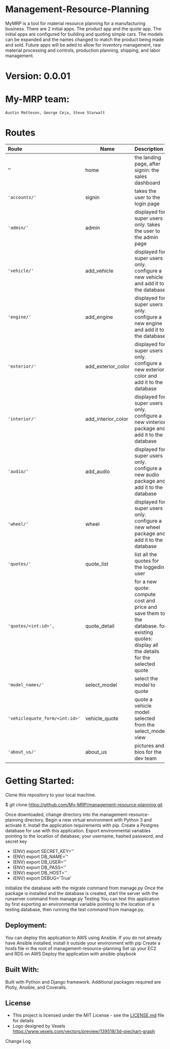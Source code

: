 # Management-Resource-Planning
 MyMRP is a tool for material resource planning for a manufacturing business.  There are 2 initial apps.  The product app and the quote app.  The initial apps are configured for building and quoting simple cars.  The models can be expanded and the names changed to match the product being made and sold.  Future apps will be aded to allow for inventory management, raw material processing and controls, production planning, shipping, and labor management.

# Version:  0.0.01

# My-MRP team:
    Austin Matteson, George Ceja, Steve Starwalt

# Routes
| Route | Name | Description |
|:--|--|:--|
|''|home|the landing page, after signin: the sales dashboard|
|`'accounts/'`|signin|takes the user to the login page|
|`'admin/'`|admin|displayed for super users only. takes the user to the admin page|
|`'vehicle/'`|add_vehicle|displayed for super users only. configure a new vehicle and add it to the database|
|`'engine/'`|add_engine|displayed for super users only. configure a new engine and add it to the database|
|`'exterior/'`|add_exterior_color|displayed for super users only. configure a new exterior color and add it to the database|
|`'interior/'`|add_interior_color|displayed for super users only. configure a new vinterior package and add it to the database|
|`'audio/'`|add_audio|displayed for super users only. configure a new audio package and add it to the database|
|`'wheel/'`|wheel|displayed for super users only. configure a new wheel package and add it to the database|
|`'quotes/'`|quote_list|list all the quotes for the loggedin user|
|`'quotes/<int:id>',`|quote_detail|for a new quote: compute cost and price and save them to the database. for existing quotes: display all the details for the selected quote|
|`'model_names/'`|select_model|select the model to quote|
|`'vehiclequote_form/<int:id>'`|vehicle_quote|quote a vehicle model selected from the select_model view|
|`'about_us/'`|about_us|pictures and bios for the dev team|

# Getting Started:
Clone this repository to your local machine.

$ git clone https://github.com/My-MRP/management-resource-planning.git

Once downloaded, change directory into the management-resource-planning directory.
Begin a new virtual environment with Python 3 and activate it.
Install the application requirements with pip.
Create a Postgres database for use with this application.
Export environmental variables pointing to the location of database, your username, hashed password, and secret key

- (ENV) export SECRET_KEY=''
- (ENV) export DB_NAME=''
- (ENV) export DB_USER=''
- (ENV) export DB_PASS=''
- (ENV) export DB_HOST=''
- (ENV) export DEBUG='True'

Initialize the database with the migrate command from manage.py
Once the package is installed and the database is created, start the server with the runserver command from manage.py
Testing
You can test this application by first exporting an environmental variable pointing to the location of a testing database, then running the test command from manage.py.

## Deployment:
You can deploy this application to AWS using Ansible.
If you do not already have Ansible installed, install it outside your environment with pip
Create a hosts file in the root of management-resource-planning
Set up your EC2 and RDS on AWS
Deploy the application with ansible-playbook

## Built With:
Built with Python and Django framework. 
Additional packages required are Plotly, Ansible, and Coveralls.

## License
- This project is licensed under the MIT License - see the [LICENSE.md](LICENSE.md) file for details
- Logo designed by Vexels https://www.vexels.com/vectors/preview/139518/3d-piechart-graph

Change Log
